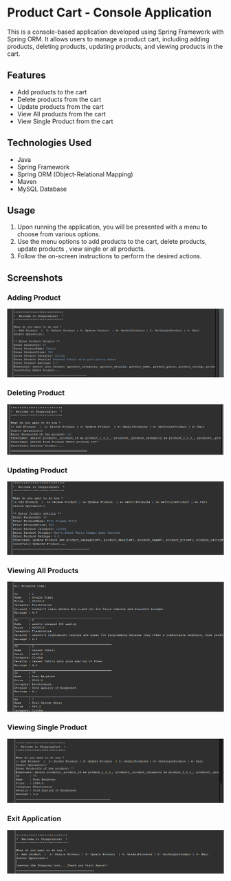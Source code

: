 # Product Cart - Console Application

This is a console-based application developed using Spring Framework with Spring ORM. It allows users to manage a product cart, including adding products, deleting products, updating products, and viewing products in the cart.


## Features

- Add products to the cart
- Delete products from the cart
- Update products from the cart
- View All products from the cart
- View Single Product from the cart

## Technologies Used

- Java
- Spring Framework
- Spring ORM (Object-Relational Mapping)
- Maven
- MySQL Database


## Usage

1. Upon running the application, you will be presented with a menu to choose from various options.
2. Use the menu options to add products to the cart, delete products, update products , view single or all products.
3. Follow the on-screen instructions to perform the desired actions.

## Screenshots

### Adding Product

![Adding Products](images/01.Add_Product.png)

### Deleting Product

![Deleting Products](images/02.Delete_Product.png)

### Updating Product

![Updating Product](images/03.Update_Product.png)

### Viewing All Products

![Viewing All Products](images/04.All_Products.png)

### Viewing Single Product

![Viewing Single Product](images/05.Single_Product.png)

### Exit Application

![Viewing Cart Total](images/06.Exit_Application.png)


